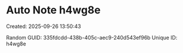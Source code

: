 ﻿# Auto Note h4wg8e
Created: 2025-09-26 13:50:43

Random GUID: 335fdcdd-438b-405c-aec9-240d543ef96b
Unique ID: h4wg8e
